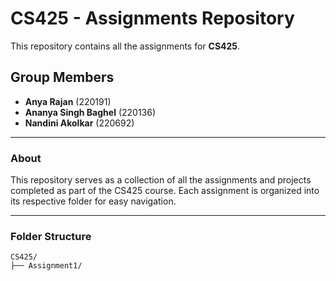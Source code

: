 # CS425 - Assignments Repository

This repository contains all the assignments for **CS425**.

## Group Members
- **Anya Rajan** (220191)  
- **Ananya Singh Baghel** (220136)  
- **Nandini Akolkar** (220692)

---

### About
This repository serves as a collection of all the assignments and projects completed as part of the CS425 course. Each assignment is organized into its respective folder for easy navigation.

---

### Folder Structure
```plaintext
CS425/
├── Assignment1/
